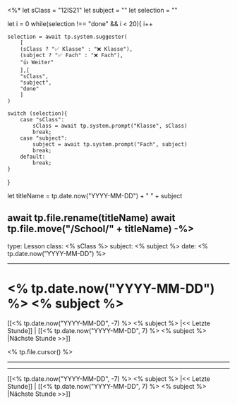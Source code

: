 <%*
let sClass = "12IS21"
let subject = ""
let selection = ""

let i = 0
while(selection !== "done" && i < 20){
	i++

	selection = await tp.system.suggester(
		[
		(sClass ? "✅ Klasse" : "❌ Klasse"),
		(subject ? "✅ Fach" : "❌ Fach"),
		"👍 Weiter"
		],[
		"sClass",
		"subject",
		"done"
		]
	)
	
	switch (selection){
		case "sClass":
			sClass = await tp.system.prompt("Klasse", sClass)
			break;
		case "subject":
			subject = await tp.system.prompt("Fach", subject)
			break;
		default:
			break;
	}

}

let titleName = tp.date.now("YYYY-MM-DD") + " " + subject

await tp.file.rename(titleName)
await tp.file.move("/School/" + titleName)
-%>
---
type: Lesson
class: <% sClass %>
subject: <% subject %>
date: <% tp.date.now("YYYY-MM-DD") %>

---
# <% tp.date.now("YYYY-MM-DD") %> <% subject %>

[[<% tp.date.now("YYYY-MM-DD", -7) %> <% subject %> |<< Letzte Stunde]] | [[<% tp.date.now("YYYY-MM-DD", 7) %> <% subject %> |Nächste Stunde >>]]

<% tp.file.cursor() %>


---
---
[[<% tp.date.now("YYYY-MM-DD", -7) %> <% subject %> |<< Letzte Stunde]] | [[<% tp.date.now("YYYY-MM-DD", 7) %> <% subject %> |Nächste Stunde >>]]